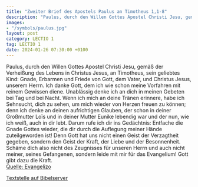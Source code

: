 ```yaml
---
title: "Zweiter Brief des Apostels Paulus an Timotheus 1,1-8"
description: "Paulus, durch den Willen Gottes Apostel Christi Jesu, gemäß der Verheißung des Lebens in Christus Jesus, an Timotheus, sein geliebtes Kind: Gnade, Erbarmen und Friede von Gott, dem Vater, und Christus Jesus, unserem Herrn. Ich danke Gott, dem ich wie schon meine Vorfahren mit rei...."
images:
- "/symbols/paulus.jpg"
layout: post
category: LECTIO 1
tag: LECTIO 1
date: 2024-01-26 07:30:00 +0100
---
```

Paulus, durch den Willen Gottes Apostel Christi Jesu, gemäß der Verheißung des Lebens in Christus Jesus,
an Timotheus, sein geliebtes Kind: Gnade, Erbarmen und Friede von Gott, dem Vater, und Christus Jesus, unserem Herrn.
Ich danke Gott, dem ich wie schon meine Vorfahren mit reinem Gewissen diene.<!--more--> Unablässig denke ich an dich in meinen Gebeten bei Tag und bei Nacht.
Wenn ich mich an deine Tränen erinnere, habe ich Sehnsucht, dich zu sehen, um mich wieder von Herzen freuen zu können;
denn ich denke an deinen aufrichtigen Glauben, der schon in deiner Großmutter Loïs und in deiner Mutter Eunike lebendig war und der nun, wie ich weiß, auch in dir lebt.
Darum rufe ich dir ins Gedächtnis: Entfache die Gnade Gottes wieder, die dir durch die Auflegung meiner Hände zuteilgeworden ist!
Denn Gott hat uns nicht einen Geist der Verzagtheit gegeben, sondern den Geist der Kraft, der Liebe und der Besonnenheit.
Schäme dich also nicht des Zeugnisses für unseren Herrn und auch nicht meiner, seines Gefangenen, sondern leide mit mir für das Evangelium! Gott gibt dazu die Kraft.<br>
[Quelle: Evangelizo](https://evangeliumtagfuertag.org/DE/gospel)

[Textstelle auf Bibelserver](https://www.bibleserver.com/EU/2.Timotheus1,1-8)
